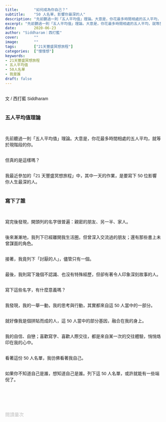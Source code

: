 ```yaml
---
title:       "如何成為你自己？"
subtitle:    "50 人名單，影響你最深的人"
description: "先前聽過一則「五人平均值」理論。大意是，你花最多時間相處的五人平均，就等於現階段的你。但真的是這樣嗎？我最近參加的「21 天豐盛冥想旅程」中，其中一天的作業，是要寫下 50 位影響你人生最深的人。"
excerpt: "先前聽過一則「五人平均值」理論。大意是，你花最多時間相處的五人平均，就等於現階段的你。但真的是這樣嗎？我最近參加的「21 天豐盛冥想旅程」中，其中一天的作業，是要寫下 50 位影響你人生最深的人。"
date:        2020-06-23
author: "Siddharam｜西打藍"
cover:       ""
image:       ""
tags:        ["21天豐盛冥想旅程"]
categories:  ["慢慢想"]
keywords:
- 21天豐盛冥想旅程
- 五人平均值
- 50人名單
- 我是誰
draft: false
---
```


<article style="font-family: 'Noto Sans TC', '微軟正黑體', sans-serif; font-weight: 300;">

<br>文 / 西打藍 Siddharam<br><br>

<h3 class="article-h1-color">五人平均值理論</h3><br>

先前聽過一則「五人平均值」理論。大意是，你花最多時間相處的五人平均，就等於現階段的你。<br><br>

但真的是這樣嗎？<br><br>

我最近參加的「21 天豐盛冥想旅程」中，其中一天的作業，是要寫下 50 位影響你人生最深的人。<br><br>

<h3 class="article-h1-color">寫下了誰</h3><br>

寫完後發現，開頭列的名字很普遍：親密的朋友、另一半、家人。<br><br>

後來漸漸地，我列下已經離開我生活圈，但曾深入交流過的朋友；還有那些書上未曾謀面的角色。<br><br>

接著，我竟列下「討厭的人」，儘管只有一個。<br><br>

最後，我則寫下幾個不認識、也沒有特殊經歷，但卻有著令人印象深刻故事的人。<br><br>

寫下這些名字，有什麼意義嗎？<br><br>

我發現，我的一舉一動，我的思考與行動，其實都來自這 50 人當中的一部分。<br><br>

就好像我是個拼貼而成的人，這 50 人當中的部分基因，融合在我的身上。<br><br>

我的自信、自戀；喜歡寫字、喜歡人際交往，都是來自某一次的交往體驗，悄悄烙印在我的心中。<br><br>

看著這份 50 人名單，我彷佛看著我自己。<br><br>

如果你不知道自己是誰，想知道自己是誰。列下這 50 人名單，或許就能有一些端倪了。<br><br>



<br><br><br>

</article>

<div style="color: #bfbfbf; font-size: 15px;" id="busuanzi_container_page_pv">
  閱讀量<span id="busuanzi_value_page_pv"></span>次
</div>

<script src="../../js/post.js"></script>




